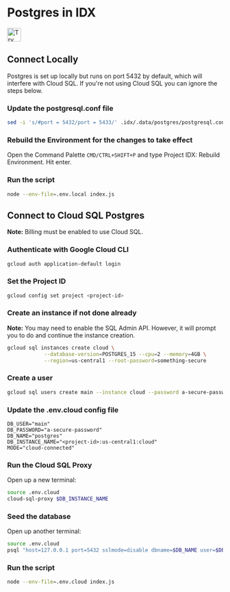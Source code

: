 # Postgres in IDX

<a href="https://idx.google.com/import?url=https://github.com/davideast/idx-postgres-setup">
  <img height="32" alt="Try in IDX" src="https://cdn.idx.dev/btn/try_dark_32.svg">
</a>

## Connect Locally
Postgres is set up locally but runs on port 5432 by default, which will interfere with Cloud SQL. If you're not using Cloud SQL you can ignore the steps below.

### Update the postgresql.conf file

```bash
sed -i 's/#port = 5432/port = 5433/' .idx/.data/postgres/postgresql.conf
```

### Rebuild the Environment for the changes to take effect

Open the Command Palette `CMD/CTRL+SHIFT+P` and type Project IDX: Rebuild Environment. Hit enter.

### Run the script

```bash
node --env-file=.env.local index.js
```

## Connect to Cloud SQL Postgres

**Note:** Billing must be enabled to use Cloud SQL.

### Authenticate with Google Cloud CLI

```bash
gcloud auth application-default login
```

### Set the Project ID

```bash
gcloud config set project <project-id>
```

### Create an instance if not done already
**Note:** You may need to enable the SQL Admin API. However, it will prompt you to do and continue the instance creation.

```bash
gcloud sql instances create cloud \
            --database-version=POSTGRES_15 --cpu=2 --memory=4GB \
            --region=us-central1 --root-password=something-secure
```

### Create a user

```bash
gcloud sql users create main --instance cloud --password a-secure-password --host=%
```

### Update the .env.cloud config file

```
DB_USER="main"
DB_PASSWORD="a-secure-password"
DB_NAME="postgres"
DB_INSTANCE_NAME="<project-id>:us-central1:cloud"
MODE="cloud-connected"
```

### Run the Cloud SQL Proxy
Open up a new terminal:

```bash
source .env.cloud
cloud-sql-proxy $DB_INSTANCE_NAME
```

### Seed the database
Open up another terminal:

```bash
source .env.cloud
psql "host=127.0.0.1 port=5432 sslmode=disable dbname=$DB_NAME user=$DB_USER password=$DB_PASSWORD" -f create.sql
```

### Run the script

```bash
node --env-file=.env.cloud index.js
```
